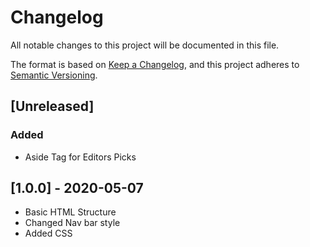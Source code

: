 # Changelog
All notable changes to this project will be documented in this file.

The format is based on [Keep a Changelog](https://keepachangelog.com/en/1.0.0/),
and this project adheres to [Semantic Versioning](https://semver.org/spec/v2.0.0.html).

## [Unreleased]

### Added
- Aside Tag for Editors Picks

## [1.0.0] - 2020-05-07

- Basic HTML Structure
- Changed Nav bar style
- Added CSS


